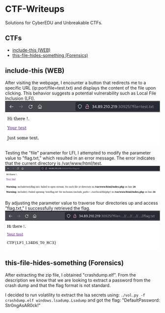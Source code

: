 # CTF-Writeups
Solutions for CyberEDU and Unbreakable CTFs.

## CTFs
- [include-this (WEB)](https://github.com/N3agu/CTF-Writeups#include-this-web)
- [this-file-hides-something (Forensics)](https://github.com/N3agu/CTF-Writeups#this-file-hides-something-forensics) 

## include-this (WEB)
After visiting the webpage, I encounter a button that redirects me to a specific URL (ip:port/file=test.txt) and displays the content of the file upon clicking. This behavior suggests a potential vulnerability such as Local File Inclusion (LFI).
![image1](https://raw.githubusercontent.com/N3agu/CTF-Writeups/main/images/include-this1.png)

Testing the "file" parameter for LFI, I attempted to modify the parameter value to "flag.txt," which resulted in an error message. The error indicates that the current directory is /var/www/html/test.
![image2](https://raw.githubusercontent.com/N3agu/CTF-Writeups/main/images/include-this2.png)

By adjusting the parameter value to traverse four directories up and access "flag.txt," I successfully retrieved the flag.
![image3](https://raw.githubusercontent.com/N3agu/CTF-Writeups/main/images/include-this3.png)

## this-file-hides-something (Forensics)
After extracting the zip file, I obtained "crashdump.elf". From the description we know that we are looking to extract a password from the crash dump and that the flag format is not standard.

I decided to run volatility to extract the lsa secrets using: `./vol.py -f crashdump.elf windows.lsadump.Lsadump` and got the flag: "DefaultPassword: Str0ngAsAR0ck!"
